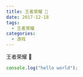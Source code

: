 ```yaml
---
title: 王者荣耀 👾
date: 2017-12-18
tags:
  - 王者荣耀
categories:
  - 游戏
---
```


王者荣耀 👾

```javascript
console.log("hello world");
```
